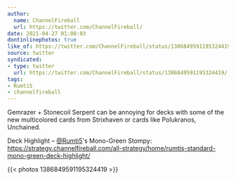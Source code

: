```yaml
---
author:
  name: ChannelFireball
  url: https://twitter.com/ChannelFireball/
date: 2021-04-27 01:08:03
dontinlinephotos: true
like_of: https://twitter.com/ChannelFireball/status/1386849591195324419/
source: twitter
syndicated:
- type: twitter
  url: https://twitter.com/ChannelFireball/status/1386849591195324419/
tags:
- Rumti5
- channelfireball
---
```


Gemrazer + Stonecoil Serpent can be annoying for decks with some of the new multicolored cards from Strixhaven or cards like Polukranos, Unchained.



Deck Highlight – [@Rumti5](https://twitter.com/Rumti5/)'s Mono-Green Stompy: https://strategy.channelfireball.com/all-strategy/home/rumtis-standard-mono-green-deck-highlight/ 

{{< photos 1386849591195324419 >}}